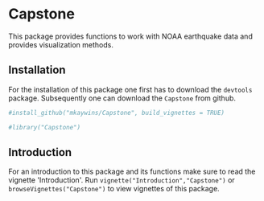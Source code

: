 
<!-- README.md is generated from README.Rmd. Please edit that file -->
Capstone
========

<!-- badges: start -->
<!-- badges: end -->
This package provides functions to work with NOAA earthquake data and provides visualization methods.

Installation
------------

For the installation of this package one first has to download the `devtools` package. Subsequently one can download the `Capstone` from github.

``` r
#install_github("mkaywins/Capstone", build_vignettes = TRUE)

#library("Capstone")
```

Introduction
------------

For an introduction to this package and its functions make sure to read the vignette 'Introduction'. Run `vignette("Introduction","Capstone")` or `browseVignettes("Capstone")` to view vignettes of this package.
